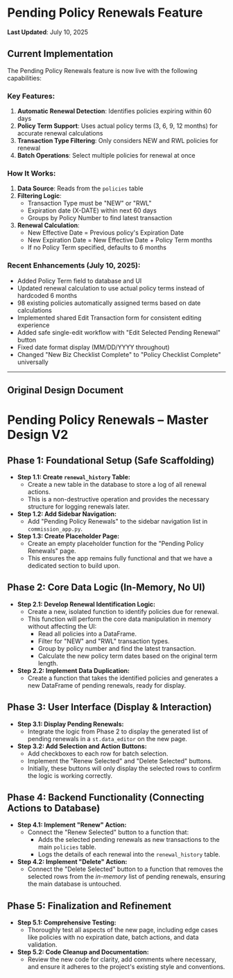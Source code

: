 # Pending Policy Renewals Feature

**Last Updated**: July 10, 2025

## Current Implementation

The Pending Policy Renewals feature is now live with the following capabilities:

### Key Features:
1. **Automatic Renewal Detection**: Identifies policies expiring within 60 days
2. **Policy Term Support**: Uses actual policy terms (3, 6, 9, 12 months) for accurate renewal calculations
3. **Transaction Type Filtering**: Only considers NEW and RWL policies for renewal
4. **Batch Operations**: Select multiple policies for renewal at once

### How It Works:
1. **Data Source**: Reads from the `policies` table
2. **Filtering Logic**:
   - Transaction Type must be "NEW" or "RWL"
   - Expiration date (X-DATE) within next 60 days
   - Groups by Policy Number to find latest transaction
3. **Renewal Calculation**:
   - New Effective Date = Previous policy's Expiration Date
   - New Expiration Date = New Effective Date + Policy Term months
   - If no Policy Term specified, defaults to 6 months

### Recent Enhancements (July 10, 2025):
- Added Policy Term field to database and UI
- Updated renewal calculation to use actual policy terms instead of hardcoded 6 months
- 98 existing policies automatically assigned terms based on date calculations
- Implemented shared Edit Transaction form for consistent editing experience
- Added safe single-edit workflow with "Edit Selected Pending Renewal" button
- Fixed date format display (MM/DD/YYYY throughout)
- Changed "New Biz Checklist Complete" to "Policy Checklist Complete" universally

---

## Original Design Document

# Pending Policy Renewals – Master Design V2

## Phase 1: Foundational Setup (Safe Scaffolding)
- **Step 1.1: Create `renewal_history` Table:** 
  - Create a new table in the database to store a log of all renewal actions.
  - This is a non-destructive operation and provides the necessary structure for logging renewals later.
- **Step 1.2: Add Sidebar Navigation:** 
  - Add "Pending Policy Renewals" to the sidebar navigation list in `commission_app.py`.
- **Step 1.3: Create Placeholder Page:** 
  - Create an empty placeholder function for the "Pending Policy Renewals" page.
  - This ensures the app remains fully functional and that we have a dedicated section to build upon.

## Phase 2: Core Data Logic (In-Memory, No UI)
- **Step 2.1: Develop Renewal Identification Logic:** 
  - Create a new, isolated function to identify policies due for renewal.
  - This function will perform the core data manipulation in memory without affecting the UI:
    - Read all policies into a DataFrame.
    - Filter for "NEW" and "RWL" transaction types.
    - Group by policy number and find the latest transaction.
    - Calculate the new policy term dates based on the original term length.
- **Step 2.2: Implement Data Duplication:** 
  - Create a function that takes the identified policies and generates a new DataFrame of pending renewals, ready for display.

## Phase 3: User Interface (Display & Interaction)
- **Step 3.1: Display Pending Renewals:** 
  - Integrate the logic from Phase 2 to display the generated list of pending renewals in a `st.data_editor` on the new page.
- **Step 3.2: Add Selection and Action Buttons:** 
  - Add checkboxes to each row for batch selection.
  - Implement the "Renew Selected" and "Delete Selected" buttons.
  - Initially, these buttons will only display the selected rows to confirm the logic is working correctly.

## Phase 4: Backend Functionality (Connecting Actions to Database)
- **Step 4.1: Implement "Renew" Action:** 
  - Connect the "Renew Selected" button to a function that:
    - Adds the selected pending renewals as new transactions to the main `policies` table.
    - Logs the details of each renewal into the `renewal_history` table.
- **Step 4.2: Implement "Delete" Action:** 
  - Connect the "Delete Selected" button to a function that removes the selected rows from the *in-memory* list of pending renewals, ensuring the main database is untouched.

## Phase 5: Finalization and Refinement
- **Step 5.1: Comprehensive Testing:** 
  - Thoroughly test all aspects of the new page, including edge cases like policies with no expiration date, batch actions, and data validation.
- **Step 5.2: Code Cleanup and Documentation:** 
  - Review the new code for clarity, add comments where necessary, and ensure it adheres to the project's existing style and conventions.
